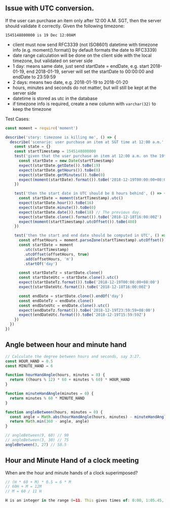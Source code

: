 
## Issue with UTC conversion.

If the user can purchase an item only after 12:00 A.M. SGT, then the server should validate it correctly.
Given the following timezone:

```
1545148800000 is 19 Dec 12:00AM
```

- client must now send RFC3339 (not ISO8601) datetime with timezone info (e.g. moment().format() by default formats the date to RFC3339)
- date range calculation will be done on the client side with the local timezone, but validated on server side
- 1 day: means same date, just send startDate = endDate, e.g. start 2018-01-19, end 2018-01-19, server will set the startDate to 00:00:00 and endDate to 23:59:59
- 2 days: means two date, e.g. 2018-01-19 to 2018-01-20
- hours, minutes and seconds do not matter, but will still be kept at the server side
- datetime is stored as utc in the database
- if timezone info is required, create a new column with `varchar(32)` to keep the timezone

Test Cases:
```js
const moment = require('moment')

describe('story: timezone is killing me', () => {
  describe('scenario: user purchase an item at SGT time at 12:00 a.m.', () => {
    const state = {}
    const startTimestamp = 1545148800000
    test('given that the user purchase an item at 12:00 a.m. on the 19th December', () => {
      const startDate = new Date(startTimestamp)
      expect(startDate.getDate()).toBe(19)
      expect(startDate.getHours()).toBe(0)
      expect(startDate.getMinutes()).toBe(0)
      expect(moment(startDate).format()).toBe('2018-12-19T00:00:00+08:00')
    })

    test('then the start date in UTC should be 8 hours behind', () => {
      const startDate = moment(startTimestamp).utc()
      expect(startDate.hour()).toBe(16)
      expect(startDate.minute()).toBe(0)
      expect(startDate.date()).toBe(18) // The previous day.
      expect(startDate.clone().format()).toBe('2018-12-18T16:00:00Z')
      expect(moment(startTimestamp).utcOffset()).toBe(480)
    })

    test('then the start and end date should be computed in UTC', () => {
      const offsetHours = moment.parseZone(startTimestamp).utcOffset()
      const startDate = moment
        .utc(startTimestamp)
        .utcOffset(offsetHours, true)
        .add(offsetHours, 'm')
        .startOf('day')

      const startDateTz = startDate.clone()
      const startDateUtc = startDate.clone().utc()
      expect(startDateTz.format()).toBe('2018-12-19T00:00:00+08:00')
      expect(startDateUtc.format()).toBe('2018-12-18T16:00:00Z')

      const endDate = startDate.clone().endOf('day')
      const endDateTz = endDate.clone()
      const endDateUtc = endDate.clone().utc()
      expect(endDateTz.format()).toBe('2018-12-19T23:59:59+08:00')
      expect(endDateUtc.format()).toBe('2018-12-19T15:59:59Z')
    })
  })
})
```


## Angle between hour and minute hand

```js
// Calculate the degree between hours and seconds, say 3:27.
const HOUR_HAND = 0.5
const MINUTE_HAND = 6

function hourHandAngle(hours, minutes = 0) {
  return ((hours % 12) * 60 + minutes % 60) * HOUR_HAND
}

function minuteHandAngle(minutes = 0) {
  return minutes % 60 * MINUTE_HAND
}

function angleBetween(hours, minutes = 0) {
  const angle = Math.abs(hourHandAngle(hours, minutes) - minuteHandAngle(minutes))
  return Math.min(360 - angle, angle)
}

// angleBetween(9, 60) // 90
// angleBetween(3, 30) // 75
angleBetween(3, 27) // 58.5
```

## Hour and Minute Hand of a clock meeting

When are the hour and minute hands of a clock superimposed?
```js  
// (H * 60 + M) * 0.5 = 6 * M
// 60H + M = 12M
// M = 60 / 11 H

H is an integer in the range 0–11. This gives times of: 0:00, 1:05.45, 2:10.90, 3:16.36, 4:21.81, 5:27.27. 6:32.72, 7:38.18, 8:43.63, 9:49.09, 10:54.54, and 12:00. (0.45 minutes are exactly 27.27 seconds.)
```
